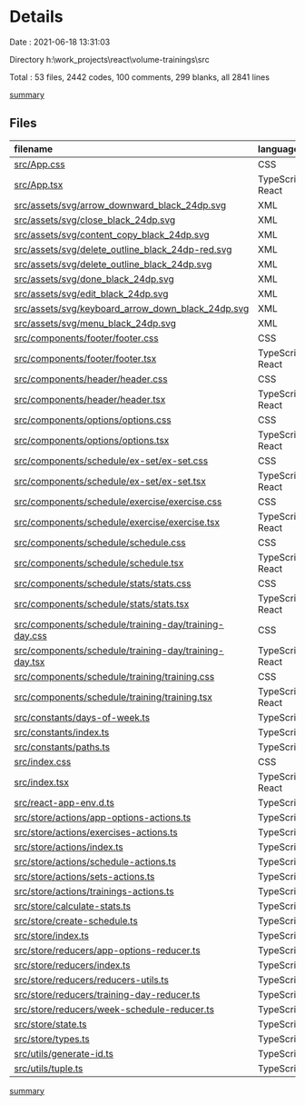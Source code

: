 # Details

Date : 2021-06-18 13:31:03

Directory h:\work\_projects\react\volume-trainings\src

Total : 53 files,  2442 codes, 100 comments, 299 blanks, all 2841 lines

[summary](results.md)

## Files
| filename | language | code | comment | blank | total |
| :--- | :--- | ---: | ---: | ---: | ---: |
| [src/App.css](/src/App.css) | CSS | 13 | 0 | 0 | 13 |
| [src/App.tsx](/src/App.tsx) | TypeScript React | 53 | 4 | 20 | 77 |
| [src/assets/svg/arrow_downward_black_24dp.svg](/src/assets/svg/arrow_downward_black_24dp.svg) | XML | 1 | 0 | 0 | 1 |
| [src/assets/svg/close_black_24dp.svg](/src/assets/svg/close_black_24dp.svg) | XML | 1 | 0 | 0 | 1 |
| [src/assets/svg/content_copy_black_24dp.svg](/src/assets/svg/content_copy_black_24dp.svg) | XML | 1 | 0 | 0 | 1 |
| [src/assets/svg/delete_outline_black_24dp-red.svg](/src/assets/svg/delete_outline_black_24dp-red.svg) | XML | 1 | 0 | 0 | 1 |
| [src/assets/svg/delete_outline_black_24dp.svg](/src/assets/svg/delete_outline_black_24dp.svg) | XML | 1 | 0 | 0 | 1 |
| [src/assets/svg/done_black_24dp.svg](/src/assets/svg/done_black_24dp.svg) | XML | 1 | 0 | 0 | 1 |
| [src/assets/svg/edit_black_24dp.svg](/src/assets/svg/edit_black_24dp.svg) | XML | 1 | 0 | 0 | 1 |
| [src/assets/svg/keyboard_arrow_down_black_24dp.svg](/src/assets/svg/keyboard_arrow_down_black_24dp.svg) | XML | 1 | 0 | 0 | 1 |
| [src/assets/svg/menu_black_24dp.svg](/src/assets/svg/menu_black_24dp.svg) | XML | 1 | 0 | 0 | 1 |
| [src/components/footer/footer.css](/src/components/footer/footer.css) | CSS | 5 | 1 | 0 | 6 |
| [src/components/footer/footer.tsx](/src/components/footer/footer.tsx) | TypeScript React | 9 | 2 | 4 | 15 |
| [src/components/header/header.css](/src/components/header/header.css) | CSS | 30 | 0 | 0 | 30 |
| [src/components/header/header.tsx](/src/components/header/header.tsx) | TypeScript React | 36 | 2 | 5 | 43 |
| [src/components/options/options.css](/src/components/options/options.css) | CSS | 121 | 4 | 5 | 130 |
| [src/components/options/options.tsx](/src/components/options/options.tsx) | TypeScript React | 85 | 5 | 16 | 106 |
| [src/components/schedule/ex-set/ex-set.css](/src/components/schedule/ex-set/ex-set.css) | CSS | 71 | 1 | 0 | 72 |
| [src/components/schedule/ex-set/ex-set.tsx](/src/components/schedule/ex-set/ex-set.tsx) | TypeScript React | 80 | 2 | 16 | 98 |
| [src/components/schedule/exercise/exercise.css](/src/components/schedule/exercise/exercise.css) | CSS | 170 | 7 | 5 | 182 |
| [src/components/schedule/exercise/exercise.tsx](/src/components/schedule/exercise/exercise.tsx) | TypeScript React | 151 | 8 | 23 | 182 |
| [src/components/schedule/schedule.css](/src/components/schedule/schedule.css) | CSS | 69 | 1 | 4 | 74 |
| [src/components/schedule/schedule.tsx](/src/components/schedule/schedule.tsx) | TypeScript React | 73 | 4 | 14 | 91 |
| [src/components/schedule/stats/stats.css](/src/components/schedule/stats/stats.css) | CSS | 0 | 0 | 1 | 1 |
| [src/components/schedule/stats/stats.tsx](/src/components/schedule/stats/stats.tsx) | TypeScript React | 8 | 2 | 3 | 13 |
| [src/components/schedule/training-day/training-day.css](/src/components/schedule/training-day/training-day.css) | CSS | 38 | 0 | 6 | 44 |
| [src/components/schedule/training-day/training-day.tsx](/src/components/schedule/training-day/training-day.tsx) | TypeScript React | 70 | 8 | 9 | 87 |
| [src/components/schedule/training/training.css](/src/components/schedule/training/training.css) | CSS | 138 | 9 | 5 | 152 |
| [src/components/schedule/training/training.tsx](/src/components/schedule/training/training.tsx) | TypeScript React | 102 | 6 | 16 | 124 |
| [src/constants/days-of-week.ts](/src/constants/days-of-week.ts) | TypeScript | 2 | 0 | 1 | 3 |
| [src/constants/index.ts](/src/constants/index.ts) | TypeScript | 1 | 0 | 0 | 1 |
| [src/constants/paths.ts](/src/constants/paths.ts) | TypeScript | 0 | 0 | 1 | 1 |
| [src/index.css](/src/index.css) | CSS | 122 | 8 | 9 | 139 |
| [src/index.tsx](/src/index.tsx) | TypeScript React | 14 | 0 | 1 | 15 |
| [src/react-app-env.d.ts](/src/react-app-env.d.ts) | TypeScript | 0 | 1 | 1 | 2 |
| [src/store/actions/app-options-actions.ts](/src/store/actions/app-options-actions.ts) | TypeScript | 79 | 0 | 10 | 89 |
| [src/store/actions/exercises-actions.ts](/src/store/actions/exercises-actions.ts) | TypeScript | 83 | 0 | 11 | 94 |
| [src/store/actions/index.ts](/src/store/actions/index.ts) | TypeScript | 13 | 2 | 4 | 19 |
| [src/store/actions/schedule-actions.ts](/src/store/actions/schedule-actions.ts) | TypeScript | 21 | 0 | 4 | 25 |
| [src/store/actions/sets-actions.ts](/src/store/actions/sets-actions.ts) | TypeScript | 88 | 0 | 11 | 99 |
| [src/store/actions/trainings-actions.ts](/src/store/actions/trainings-actions.ts) | TypeScript | 77 | 0 | 10 | 87 |
| [src/store/calculate-stats.ts](/src/store/calculate-stats.ts) | TypeScript | 59 | 2 | 7 | 68 |
| [src/store/create-schedule.ts](/src/store/create-schedule.ts) | TypeScript | 76 | 0 | 11 | 87 |
| [src/store/index.ts](/src/store/index.ts) | TypeScript | 6 | 6 | 2 | 14 |
| [src/store/reducers/app-options-reducer.ts](/src/store/reducers/app-options-reducer.ts) | TypeScript | 62 | 0 | 9 | 71 |
| [src/store/reducers/index.ts](/src/store/reducers/index.ts) | TypeScript | 10 | 0 | 3 | 13 |
| [src/store/reducers/reducers-utils.ts](/src/store/reducers/reducers-utils.ts) | TypeScript | 13 | 0 | 3 | 16 |
| [src/store/reducers/training-day-reducer.ts](/src/store/reducers/training-day-reducer.ts) | TypeScript | 76 | 0 | 9 | 85 |
| [src/store/reducers/week-schedule-reducer.ts](/src/store/reducers/week-schedule-reducer.ts) | TypeScript | 222 | 6 | 18 | 246 |
| [src/store/state.ts](/src/store/state.ts) | TypeScript | 10 | 0 | 4 | 14 |
| [src/store/types.ts](/src/store/types.ts) | TypeScript | 39 | 0 | 8 | 47 |
| [src/utils/generate-id.ts](/src/utils/generate-id.ts) | TypeScript | 34 | 9 | 8 | 51 |
| [src/utils/tuple.ts](/src/utils/tuple.ts) | TypeScript | 4 | 0 | 2 | 6 |

[summary](results.md)